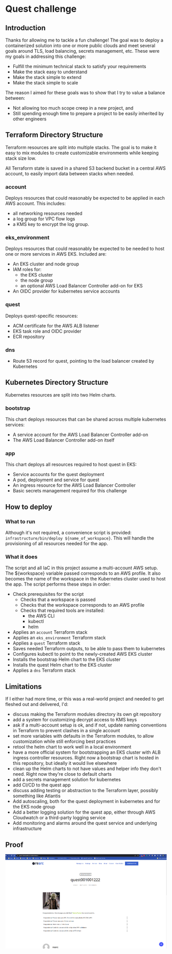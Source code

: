 # Quest challenge

## Introduction
Thanks for allowing me to tackle a fun challenge! The goal was to deploy a containerized solution into one or more 
public clouds and meet several goals around TLS, load balancing, secrets management, etc.
These were my goals in addressing this challenge:
- Fulfill the minimum technical stack to satisfy your requirements
- Make the stack easy to understand
- Make the stack simple to extend
- Make the stack simple to scale

The reason I aimed for these goals was to show that I try to value a balance between:
- Not allowing too much scope creep in a new project, and
- Still spending enough time to prepare a project to be easily inherited by other engineers

## Terraform Directory Structure
Terraform resources are split into multiple stacks. The goal is to make it easy to mix modules to create customizable
environments while keeping stack size low.

All Terraform state is saved in a shared S3 backend bucket in a central AWS account, to easily import data between stacks when needed.

### account
Deploys resources that could reasonably be expected to be applied in each AWS account. This includes:
- all networking resources needed
- a log group for VPC flow logs
- a KMS key to encrypt the log group.

### eks_environment
Deploys resources that could reasonably be expected to be needed to host one or more services in AWS EKS. Included are:
- An EKS cluster and node group
- IAM roles for:
  - the EKS cluster
  - the node group
  - an optional AWS Load Balancer Controller add-on for EKS
- An OIDC provider for kubernetes service accounts

### quest
Deploys quest-specific resources:
- ACM certificate for the AWS ALB listener
- EKS task role and OIDC provider
- ECR repository

### dns
- Route 53 record for quest, pointing to the load balancer created by Kubernetes

## Kubernetes Directory Structure
Kubernetes resources are split into two Helm charts.

### bootstrap
This chart deploys resources that can be shared across multiple kubernetes services:
- A service account for the AWS Load Balancer Controller add-on
- The AWS Load Balancer Controller add-on itself

### app
This chart deploys all resources required to host quest in EKS:
- Service accounts for the quest deployment
- A pod, deployment and service for quest
- An ingress resource for the AWS Load Balancer Controller
- Basic secrets management required for this challenge

## How to deploy
### What to run
Although it's not required, a convenience script is provided: `infrastructure/bin/deploy ${name_of_workspace}`. This will handle the provisioning of all resources needed for the app.

### What it does
The script and all IaC in this project assume a multi-account AWS setup. The ${workspace} variable passed corresponds to an AWS
profile. It also becomes the name of the workspace in the Kubernetes cluster used to host the app. The script performs
these steps in order:
- Check prerequisites for the script
  - Checks that a workspace is passed
  - Checks that the workspace corresponds to an AWS profile
  - Checks that required tools are installed:
    - the AWS CLI
    - kubectl
    - helm
- Applies an `account` Terraform stack
- Applies an `eks_environment` Terraform stack
- Applies a `quest` Terraform stack
- Saves needed Terraform outputs, to be able to pass them to kubernetes
- Configures kubectl to point to the newly-created AWS EKS cluster
- Installs the bootstrap Helm chart to the EKS cluster
- Installs the quest Helm chart to the EKS cluster
- Applies a `dns` Terraform stack

## Limitations
If I either had more time, or this was a real-world project and needed to get fleshed out and delivered, I'd:

- discuss making the Terraform modules directory its own git repository
- add a system for customizing decrypt access to KMS keys
- ask if a multi-account setup is ok, and if not, update naming conventions in Terraform to prevent clashes in a single
  account
- set more variables with defaults in the Terraform modules, to allow customization while still enforcing best practices
- retool the helm chart to work well in a local environment
- have a more official system for bootstrapping an EKS cluster with ALB ingress controller resources. Right now a
  bootstrap chart is hosted in this repository, but ideally it would live elsewhere
- clean up the Helm charts to not have values and helper info they don't need. Right now they're close to default charts
- add a secrets management solution for kubernetes
- add CI/CD to the quest app
- discuss adding testing or abstraction to the Terraform layer, possibly something like Atlantis
- Add autoscaling, both for the quest deployment in kubernetes and for the EKS node group
- Add a better logging solution for the quest app, either through AWS Cloudwatch or a third-party logging service
- Add monitoring and alarms around the quest service and underlying infrastructure

## Proof
![Quest proof](images/quest-evidence.png "Quest proof")